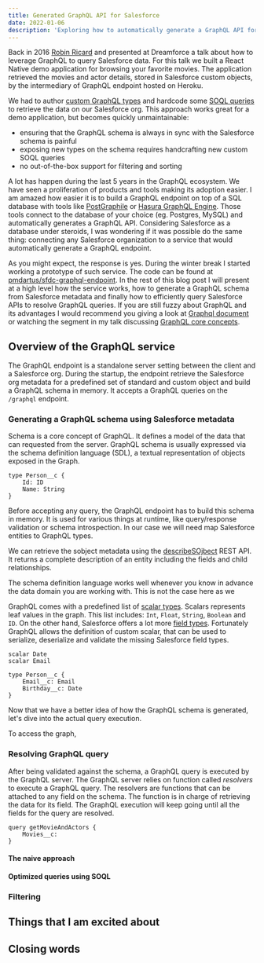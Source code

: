 ```yaml
---
title: Generated GraphQL API for Salesforce
date: 2022-01-06
description: 'Exploring how to automatically generate a GraphQL API for a Salesforce organization.'
---
```


Back in 2016 [Robin Ricard](https://twitter.com/r_ricard) and presented at Dreamforce a talk about how to leverage GraphQL to query Salesforce data. For this talk we built a React Native demo application for browsing your favorite movies. The application retrieved the movies and actor details, stored in Salesforce custom objects, by the intermediary of GraphQL endpoint hosted on Heroku.

<lite-youtube videoid="efEBcCtfARo"></lite-youtube>

We had to author [custom GraphQL types](https://github.com/rricard/movieql/blob/cfd5e6ba8a4f319b18517be0ecc5e92f87878c5e/data/definitions.js#L3-L65) and hardcode some [SOQL queries](https://github.com/rricard/movieql/blob/cfd5e6ba8a4f319b18517be0ecc5e92f87878c5e/data/loaders.js#L26-L39) to retrieve the data on our Salesforce org. This approach works great for a demo application, but becomes quickly unmaintainable:

-   ensuring that the GraphQL schema is always in sync with the Salesforce schema is painful
-   exposing new types on the schema requires handcrafting new custom SOQL queries
-   no out-of-the-box support for filtering and sorting

A lot has happen during the last 5 years in the GraphQL ecosystem. We have seen a proliferation of products and tools making its adoption easier. I am amazed how easier it is to build a GraphQL endpoint on top of a SQL database with tools like [PostGraphile](https://www.graphile.org/) or [Hasura GraphQL Engine](https://hasura.io/docs/latest/graphql/core/index.html). Those tools connect to the database of your choice (eg. Postgres, MySQL) and automatically generates a GraphQL API. Considering Salesforce as a database under steroids, I was wondering if it was possible do the same thing: connecting any Salesforce organization to a service that would automatically generate a GraphQL endpoint.

As you might expect, the response is yes. During the winter break I started working a prototype of such service. The code can be found at [pmdartus/sfdc-graphql-endpoint](https://github.com/pmdartus/sfdc-graphql-endpoint). In the rest of this blog post I will present at a high level how the service works, how to generate a GraphQL schema from Salesforce metadata and finally how to efficiently query Salesforce APIs to resolve GraphQL queries. If you are still fuzzy about GraphQL and its advantages I would recommend you giving a look at [Graphql document](https://graphql.org/) or watching the segment in my talk discussing [GraphQL core concepts](https://youtu.be/efEBcCtfARo?t=256).

## Overview of the GraphQL service

The GraphQL endpoint is a standalone server setting between the client and a Salesforce org. During the startup, the endpoint retrieve the Salesforce org metadata for a predefined set of standard and custom object and build a GraphQL schema in memory. It accepts a GraphQL queries on the `/graphql` endpoint.

### Generating a GraphQL schema using Salesforce metadata

Schema is a core concept of GraphQL. It defines a model of the data that can requested from the server. GraphQL schema is usually expressed via the schema definition language (SDL), a textual representation of objects exposed in the Graph.

```gql
type Person__c {
    Id: ID
    Name: String
}
```

Before accepting any query, the GraphQL endpoint has to build this schema in memory. It is used for various things at runtime, like query/response validation or schema introspection. In our case we will need map Salesforce entities to GraphQL types.

We can retrieve the sobject metadata using the [describeSOjbect](https://developer.salesforce.com/docs/atlas.en-us.api_rest.meta/api_rest/resources_sobject_describe.htm) REST API. It returns a complete description of an entity including the fields and child relationships.

The schema definition language works well whenever you know in advance the data domain you are working with. This is not the case here as we

GraphQL comes with a predefined list of [scalar types](https://graphql.org/learn/schema/#scalar-types). Scalars represents leaf values in the graph. This list includes: `Int`, `Float`, `String`, `Boolean` and `ID`. On the other hand, Salesforce offers a lot more [field types](https://developer.salesforce.com/docs/atlas.en-us.object_reference.meta/object_reference/field_types.htm). Fortunately GraphQL allows the definition of custom scalar, that can be used to serialize, deserialize and validate the missing Salesforce field types.

```gql
scalar Date
scalar Email

type Person__c {
    Email__c: Email
    Birthday__c: Date
}
```

Now that we have a better idea of how the GraphQL schema is generated, let's dive into the actual query execution.

To access the graph, 

### Resolving GraphQL query

After being validated against the schema, a GraphQL query is executed by the GraphQL server. The GraphQL server relies on function called *resolvers* to execute a GraphQL query. The resolvers are functions that can be attached to any field on the schema. The function is in charge of retrieving the data for its field. The GraphQL execution will keep going until all the fields for the query are resolved.

```gql
query getMovieAndActors {
    Movies__c:
}
```

#### The naive approach

#### Optimized queries using SOQL

### Filtering

## Things that I am excited about

## Closing words

<script type="module" src="https://cdn.jsdelivr.net/npm/@justinribeiro/lite-youtube@1.3.1/lite-youtube.js"></script>
